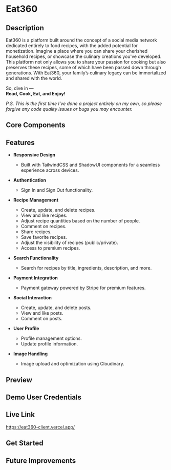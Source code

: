 # Eat360

## Description
  Eat360 is a platform built around the concept of a social media network dedicated entirely to food recipes, with the added potential for monetization. Imagine a place where you can share your cherished household recipes, or showcase the culinary creations you've developed. This platform not only allows you to share your passion for cooking but also preserves these recipes, some of which have been passed down through generations. With Eat360, your family’s culinary legacy can be immortalized and shared with the world.
  
  So, dive in — <br />
    **Read, Cook, Eat, and Enjoy!**


<em>P.S. This is the first time I've done a project entirely on my own, so please forgive any code quality issues or bugs you may encounter.</em>

## Core Components

## Features

- **Responsive Design**
  - Built with TailwindCSS and ShadowUI components for a seamless experience across devices.
  
- **Authentication**
  - Sign In and Sign Out functionality.

- **Recipe Management**
  - Create, update, and delete recipes.
  - View and like recipes.
  - Adjust recipe quantities based on the number of people.
  - Comment on recipes.
  - Share recipes.
  - Save favorite recipes.
  - Adjust the visibility of recipes (public/private).
  - Access to premium recipes.

- **Search Functionality**
  - Search for recipes by title, ingredients, description, and more.

- **Payment Integration**
  - Payment gateway powered by Stripe for premium features.

- **Social Interaction**
  - Create, update, and delete posts.
  - View and like posts.
  - Comment on posts.

- **User Profile**
  - Profile management options.
  - Update profile information.
  
- **Image Handling**
  - Image upload and optimization using Cloudinary.

 ## Preview
 
 
## Demo User Credentials


## Live Link
https://eat360-client.vercel.app/


## Get Started

## Future Improvements

##
